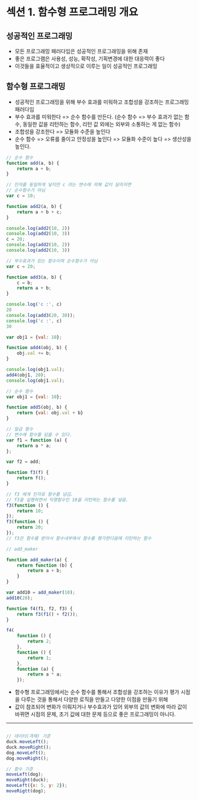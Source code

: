 # 섹션 1. 함수형 프로그래밍 개요

## 성공적인 프로그래밍

* 모든 프로그래밍 패러다임은 성공적인 프로그래밍을 위해 존재
* 좋은 프로그램은 사용성, 성능, 확작성, 기획변경에 대한 대응력이 좋다
* 이것들을 효율적이고 생상적으로 이루는 일이 성공적인 프로그래밍

## 함수형 프로그래밍

* 성공적인 프로그래밍을 위해 부수 효과를 미워하고 조합성을 강조하는 프로그래밍 패러다임
* 부수 효과를 미워한다 => 순수 함수를 만든다.
  (순수 함수 => 부수 효과가 없는 함수, 동일한 값을 리턴하는 함수, 리턴 값 외에는 외부와 소통하는 게 없는 함수)
* 조합성을 강조한다 => 모듈화 수준을 높인다
* 순수 함수 => 오류를 줄이고 안정성을 높인다 => 모듈화 수준이 높다 => 생산성을 높인다.

```javascript
// 순수 함수
function add(a, b) {
    return a + b;
}

// 인자를 동일하게 넣지만 c 라는 변수에 의해 값이 달라지면 
// 순수함수가 아님
var c = 10;

function add2(a, b) {
    return a + b + c;
}

console.log(add2(10, 2))
console.log(add2(10, 3))
c = 20;
console.log(add2(10, 2))
console.log(add2(10, 3))

// 부수효과가 있는 함수이며 순수함수가 아님
var c = 20;

function add3(a, b) {
    c = b;
    return a + b;
}

console.log('c :', c)
20
console.log(add3(20, 30));
console.log('c :', c)
30

var obj1 = {val: 10};

function add4(obj, b) {
    obj.val += b;
}

console.log(obj1.val);
add4(obj1, 20);
console.log(obj1.val);

// 순수 함수
var obj1 = {val: 10};

function add5(obj, b) {
    return {val: obj.val + b}
}

// 일급 함수
// 변수에 함수를 담을 수 있다.
var f1 = function (a) {
    return a * a;
};

var f2 = add;

function f3(f) {
    return f();
}

// f3 에게 인자로 함수를 넘김.
// f3을 실행하면서 익명함수인 10을 리턴하는 함수를 넣음.
f3(function () {
    return 10;
});
f3(function () {
    return 20;
});
// f3은 함수를 받아서 함수내부에서 함수를 평가한다음에 리턴하는 함수

// add_maker

function add_maker(a) {
    return function (b) {
        return a + b;
    }
}

var add10 = add_maker(10);
add10(20);

function f4(f1, f2, f3) {
    return f3(f1() + f2());
}

f4(
    function () {
        return 2;
    },
    function () {
        return 1;
    },
    function (a) {
        return a * a;
    });

```

* 함수형 프로그래밍에서는 순수 함수를 통해서 조합성을 강조하는 이유가 평가 시점을 다루는 것을 통해서 다양한 로직을 만들고 다양한 이점을 만들기 위해
* 값이 참조되어 변화가 이뤄지거나 부수효과가 있어 외부의 값의 변화에 따라 값이 바뀌면 시점의 문제, 초기 값에 대한 문제 등으로 좋은 프로그래밍이 아니다.

---

```javascript

// 데이터(객체) 기준
duck.moveLeft();
duck.moveRight();
dog.moveLeft();
dog.moveRight();

// 함수 기준
moveLeft(dog);
moveRight(duck);
moveLeft({x: 5, y: 2});
moveRigtt(dog);

```




